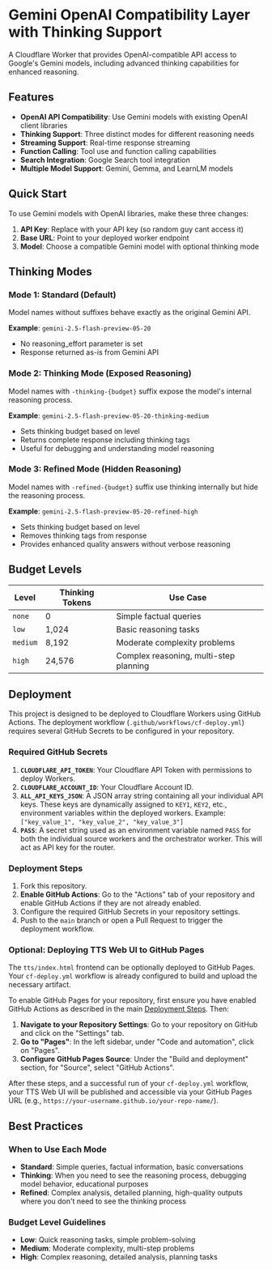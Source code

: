 # Gemini OpenAI Compatibility Layer with Thinking Support

A Cloudflare Worker that provides OpenAI-compatible API access to Google's Gemini models, including advanced thinking capabilities for enhanced reasoning.

## Features

- **OpenAI API Compatibility**: Use Gemini models with existing OpenAI client libraries
- **Thinking Support**: Three distinct modes for different reasoning needs
- **Streaming Support**: Real-time response streaming
- **Function Calling**: Tool use and function calling capabilities
- **Search Integration**: Google Search tool integration
- **Multiple Model Support**: Gemini, Gemma, and LearnLM models

## Quick Start

To use Gemini models with OpenAI libraries, make these three changes:

1. **API Key**: Replace with your API key (so random guy cant access it)
2. **Base URL**: Point to your deployed worker endpoint
3. **Model**: Choose a compatible Gemini model with optional thinking mode

## Thinking Modes

### Mode 1: Standard (Default)
Model names without suffixes behave exactly as the original Gemini API.

**Example**: `gemini-2.5-flash-preview-05-20`
- No reasoning_effort parameter is set
- Response returned as-is from Gemini API

### Mode 2: Thinking Mode (Exposed Reasoning)
Model names with `-thinking-{budget}` suffix expose the model's internal reasoning process.

**Example**: `gemini-2.5-flash-preview-05-20-thinking-medium`
- Sets thinking budget based on level
- Returns complete response including thinking tags
- Useful for debugging and understanding model reasoning

### Mode 3: Refined Mode (Hidden Reasoning)
Model names with `-refined-{budget}` suffix use thinking internally but hide the reasoning process.

**Example**: `gemini-2.5-flash-preview-05-20-refined-high`
- Sets thinking budget based on level
- Removes thinking tags from response
- Provides enhanced quality answers without verbose reasoning

## Budget Levels

| Level | Thinking Tokens | Use Case |
|-------|----------------|----------|
| `none` | 0 | Simple factual queries |
| `low` | 1,024 | Basic reasoning tasks |
| `medium` | 8,192 | Moderate complexity problems |
| `high` | 24,576 | Complex reasoning, multi-step planning |

## Deployment

This project is designed to be deployed to Cloudflare Workers using GitHub Actions. The deployment workflow (`.github/workflows/cf-deploy.yml`) requires several GitHub Secrets to be configured in your repository.

### Required GitHub Secrets

1.  **`CLOUDFLARE_API_TOKEN`**: Your Cloudflare API Token with permissions to deploy Workers.
2.  **`CLOUDFLARE_ACCOUNT_ID`**: Your Cloudflare Account ID.
3.  **`ALL_API_KEYS_JSON`**: A JSON array string containing all your individual API keys. These keys are dynamically assigned to `KEY1`, `KEY2`, etc., environment variables within the deployed workers.
    Example: `["key_value_1", "key_value_2", "key_value_3"]`
4.  **`PASS`**: A secret string used as an environment variable named `PASS` for both the individual source workers and the orchestrator worker. This will act as API key for the router.

### Deployment Steps

1.  Fork this repository.
2.  **Enable GitHub Actions**: Go to the "Actions" tab of your repository and enable GitHub Actions if they are not already enabled.
3.  Configure the required GitHub Secrets in your repository settings.
4.  Push to the `main` branch or open a Pull Request to trigger the deployment workflow.

### Optional: Deploying TTS Web UI to GitHub Pages

The `tts/index.html` frontend can be optionally deployed to GitHub Pages. Your `cf-deploy.yml` workflow is already configured to build and upload the necessary artifact.

To enable GitHub Pages for your repository, first ensure you have enabled GitHub Actions as described in the main [Deployment Steps](#deployment-steps). Then:

1.  **Navigate to your Repository Settings**: Go to your repository on GitHub and click on the "Settings" tab.
2.  **Go to "Pages"**: In the left sidebar, under "Code and automation", click on "Pages".
3.  **Configure GitHub Pages Source**: Under the "Build and deployment" section, for "Source", select "GitHub Actions".

After these steps, and a successful run of your `cf-deploy.yml` workflow, your TTS Web UI will be published and accessible via your GitHub Pages URL (e.g., `https://your-username.github.io/your-repo-name/`).

## Best Practices

### When to Use Each Mode

- **Standard**: Simple queries, factual information, basic conversations
- **Thinking**: When you need to see the reasoning process, debugging model behavior, educational purposes
- **Refined**: Complex analysis, detailed planning, high-quality outputs where you don't need to see the thinking process

### Budget Level Guidelines

- **Low**: Quick reasoning tasks, simple problem-solving
- **Medium**: Moderate complexity, multi-step problems
- **High**: Complex reasoning, detailed analysis, planning tasks

